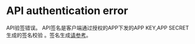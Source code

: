 

# API authentication error

API验签错误。
API签名是客户端通过授权的APP下发的APP KEY,APP SECRET生成的签名校验 。签名生成[请参考](https://docs.ucloud.cn/uapigateway/operation_guide/use_api/signature)。